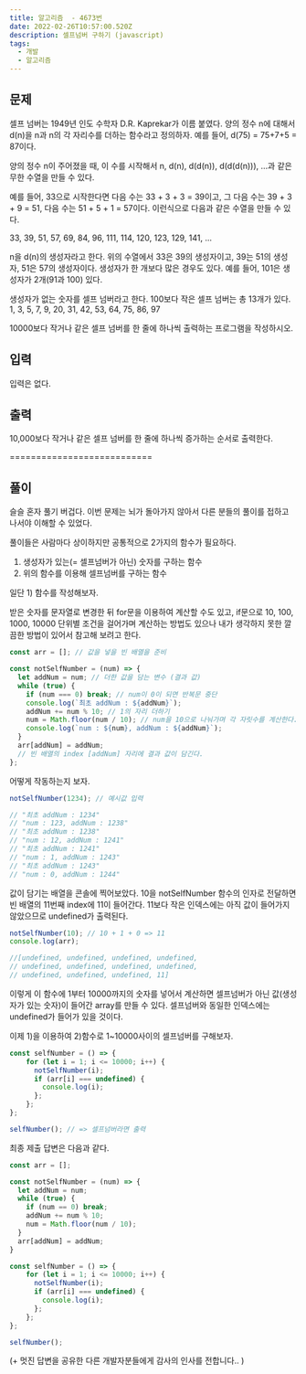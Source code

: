 ```yaml
---
title: 알고리즘  - 4673번
date: 2022-02-26T10:57:00.520Z
description: 셀프넘버 구하기 (javascript)
tags:
  - 개발
  - 알고리즘
---
```

## 문제

셀프 넘버는 1949년 인도 수학자 D.R. Kaprekar가 이름 붙였다. 양의 정수 n에 대해서 d(n)을 n과 n의 각 자리수를 더하는 함수라고 정의하자. 예를 들어, d(75) = 75+7+5 = 87이다.

양의 정수 n이 주어졌을 때, 이 수를 시작해서 n, d(n), d(d(n)), d(d(d(n))), ...과 같은 무한 수열을 만들 수 있다. 

예를 들어, 33으로 시작한다면 다음 수는 33 + 3 + 3 = 39이고, 그 다음 수는 39 + 3 + 9 = 51, 다음 수는 51 + 5 + 1 = 57이다. 이런식으로 다음과 같은 수열을 만들 수 있다.

33, 39, 51, 57, 69, 84, 96, 111, 114, 120, 123, 129, 141, ...

n을 d(n)의 생성자라고 한다. 위의 수열에서 33은 39의 생성자이고, 39는 51의 생성자, 51은 57의 생성자이다. 생성자가 한 개보다 많은 경우도 있다. 예를 들어, 101은 생성자가 2개(91과 100) 있다. 

생성자가 없는 숫자를 셀프 넘버라고 한다. 100보다 작은 셀프 넘버는 총 13개가 있다. 1, 3, 5, 7, 9, 20, 31, 42, 53, 64, 75, 86, 97

10000보다 작거나 같은 셀프 넘버를 한 줄에 하나씩 출력하는 프로그램을 작성하시오.

## 입력

입력은 없다.

## 출력

10,000보다 작거나 같은 셀프 넘버를 한 줄에 하나씩 증가하는 순서로 출력한다.

\===========================

## 풀이

슬슬 혼자 풀기 버겁다. 이번 문제는 뇌가 돌아가지 않아서 다른 분들의 풀이를 접하고 나서야 이해할 수 있었다.

풀이들은 사람마다 상이하지만 공통적으로 2가지의 함수가 필요하다. 

1. 생성자가 있는(= 셀프넘버가 아닌) 숫자를 구하는 함수
2. 위의 함수를 이용해 셀프넘버를 구하는 함수

일단 1) 함수를 작성해보자. 

받은 숫자를 문자열로 변경한 뒤 for문을 이용하여 계산할 수도 있고, if문으로 10, 100, 1000, 10000 단위별 조건을 걸어가며 계산하는 방법도 있으나 내가 생각하지 못한 깔끔한 방법이 있어서 참고해 보려고 한다. 

```javascript
const arr = []; // 값을 넣을 빈 배열을 준비

const notSelfNumber = (num) => {
  let addNum = num; // 더한 값을 담는 변수 (결과 값)
  while (true) {
    if (num === 0) break; // num이 0이 되면 반복문 중단
    console.log(`최초 addNum : ${addNum}`);
    addNum += num % 10; // 1의 자리 더하기
    num = Math.floor(num / 10); // num을 10으로 나눠가며 각 자릿수를 계산한다.
    console.log(`num : ${num}, addNum : ${addNum}`);
  }
  arr[addNum] = addNum; 
  // 빈 배열의 index [addNum] 자리에 결과 값이 담긴다.
};
```

어떻게 작동하는지 보자. 

```javascript
notSelfNumber(1234); // 예시값 입력

// "최초 addNum : 1234"
// "num : 123, addNum : 1238"
// "최초 addNum : 1238"
// "num : 12, addNum : 1241"
// "최초 addNum : 1241"
// "num : 1, addNum : 1243"
// "최초 addNum : 1243"
// "num : 0, addNum : 1244"
```

값이 담기는 배열을 콘솔에 찍어보았다. 10을 notSelfNumber 함수의 인자로 전달하면 빈 배열의 11번째 index에 11이 들어간다. 11보다 작은 인덱스에는 아직 값이 들어가지 않았으므로 undefined가 출력된다.

```javascript
notSelfNumber(10); // 10 + 1 + 0 => 11
console.log(arr);

//[undefined, undefined, undefined, undefined,
// undefined, undefined, undefined, undefined,
// undefined, undefined, undefined, 11]
```

이렇게 이 함수에 1부터 10000까지의 숫자를 넣어서 계산하면 셀프넘버가 아닌 값(생성자가 있는 숫자)이 들어간 array를 만들 수 있다. 셀프넘버와 동일한 인덱스에는 undefined가 들어가 있을 것이다. 

이제 1)을 이용하여 2)함수로 1~10000사이의 셀프넘버를 구해보자.

```javascript
const selfNumber = () => {
    for (let i = 1; i <= 10000; i++) {
      notSelfNumber(i);
      if (arr[i] === undefined) {
        console.log(i);
      };
    };
};

selfNumber(); // => 셀프넘버라면 출력
```

최종 제출 답변은 다음과 같다.

```javascript
const arr = [];

const notSelfNumber = (num) => {
  let addNum = num;
  while (true) {
    if (num == 0) break;
    addNum += num % 10;
    num = Math.floor(num / 10);
  }
  arr[addNum] = addNum;
}

const selfNumber = () => {
    for (let i = 1; i <= 10000; i++) {
      notSelfNumber(i);
      if (arr[i] === undefined) {
        console.log(i);
      };
    };
};

selfNumber();
```



(+ 멋진 답변을 공유한 다른 개발자분들에게 감사의 인사를 전합니다.. )